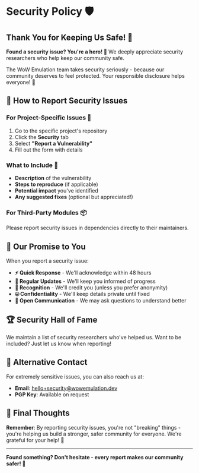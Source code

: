 # Security Policy 🛡️

## Thank You for Keeping Us Safe! 🦸

**Found a security issue? You're a hero! 🌟** We deeply appreciate security researchers
who help keep our community safe.

The WoW Emulation team takes security seriously - because our community deserves
to feel protected. Your responsible disclosure helps everyone! 💚

## 🚨 How to Report Security Issues

### For Project-Specific Issues 🔐

1. Go to the specific project's repository
2. Click the **Security** tab
3. Select **"Report a Vulnerability"**
4. Fill out the form with details

### What to Include 📝

- **Description** of the vulnerability
- **Steps to reproduce** (if applicable)
- **Potential impact** you've identified
- **Any suggested fixes** (optional but appreciated!)

### For Third-Party Modules 📦

Please report security issues in dependencies directly to their maintainers.

## 🤝 Our Promise to You

When you report a security issue:

- **⚡ Quick Response** - We'll acknowledge within 48 hours
- **🔄 Regular Updates** - We'll keep you informed of progress
- **🙏 Recognition** - We'll credit you (unless you prefer anonymity)
- **🤐 Confidentiality** - We'll keep details private until fixed
- **💬 Open Communication** - We may ask questions to understand better

## 🏆 Security Hall of Fame

We maintain a list of security researchers who've helped us. Want to be included?
Just let us know when reporting!

## 📧 Alternative Contact

For extremely sensitive issues, you can also reach us at:

- **Email**: <hello+security@wowemulation.dev>
- **PGP Key**: Available on request

## 💭 Final Thoughts

**Remember**: By reporting security issues, you're not "breaking" things - you're
helping us build a stronger, safer community for everyone. We're grateful for your help! 🙌

---

**Found something? Don't hesitate - every report makes our community safer! 🌟**
